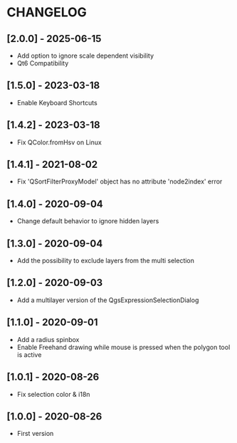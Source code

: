 # CHANGELOG

## [2.0.0] - 2025-06-15
- Add option to ignore scale dependent visibility
- Qt6 Compatibility

## [1.5.0] - 2023-03-18
- Enable Keyboard Shortcuts

## [1.4.2] - 2023-03-18
- Fix QColor.fromHsv on Linux

## [1.4.1] - 2021-08-02
- Fix 'QSortFilterProxyModel' object has no attribute 'node2index' error

## [1.4.0] - 2020-09-04
- Change default behavior to ignore hidden layers

## [1.3.0] - 2020-09-04
- Add the possibility to exclude layers from the multi selection

## [1.2.0] - 2020-09-03
- Add a multilayer version of the QgsExpressionSelectionDialog

## [1.1.0] - 2020-09-01
- Add a radius spinbox
- Enable Freehand drawing while mouse is pressed when the polygon tool is active

## [1.0.1] - 2020-08-26
- Fix selection color & i18n

## [1.0.0] - 2020-08-26
- First version
